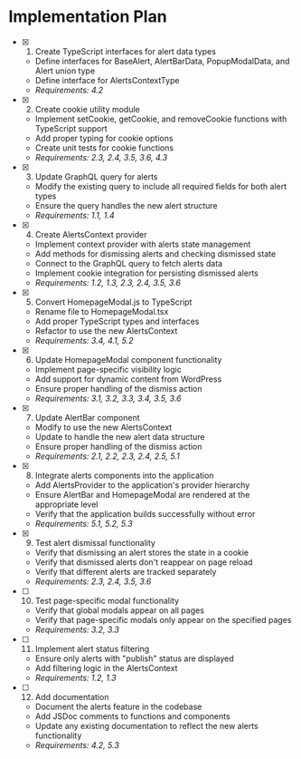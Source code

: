 # Implementation Plan

- [x] 1. Create TypeScript interfaces for alert data types

  - Define interfaces for BaseAlert, AlertBarData, PopupModalData, and Alert union type
  - Define interface for AlertsContextType
  - _Requirements: 4.2_

- [x] 2. Create cookie utility module

  - Implement setCookie, getCookie, and removeCookie functions with TypeScript support
  - Add proper typing for cookie options
  - Create unit tests for cookie functions
  - _Requirements: 2.3, 2.4, 3.5, 3.6, 4.3_

- [x] 3. Update GraphQL query for alerts

  - Modify the existing query to include all required fields for both alert types
  - Ensure the query handles the new alert structure
  - _Requirements: 1.1, 1.4_

- [x] 4. Create AlertsContext provider

  - Implement context provider with alerts state management
  - Add methods for dismissing alerts and checking dismissed state
  - Connect to the GraphQL query to fetch alerts data
  - Implement cookie integration for persisting dismissed alerts
  - _Requirements: 1.2, 1.3, 2.3, 2.4, 3.5, 3.6_

- [x] 5. Convert HomepageModal.js to TypeScript

  - Rename file to HomepageModal.tsx
  - Add proper TypeScript types and interfaces
  - Refactor to use the new AlertsContext
  - _Requirements: 3.4, 4.1, 5.2_

- [x] 6. Update HomepageModal component functionality

  - Implement page-specific visibility logic
  - Add support for dynamic content from WordPress
  - Ensure proper handling of the dismiss action
  - _Requirements: 3.1, 3.2, 3.3, 3.4, 3.5, 3.6_

- [x] 7. Update AlertBar component

  - Modify to use the new AlertsContext
  - Update to handle the new alert data structure
  - Ensure proper handling of the dismiss action
  - _Requirements: 2.1, 2.2, 2.3, 2.4, 2.5, 5.1_

- [x] 8. Integrate alerts components into the application

  - Add AlertsProvider to the application's provider hierarchy
  - Ensure AlertBar and HomepageModal are rendered at the appropriate level
  - Verify that the application builds successfully without error
  - _Requirements: 5.1, 5.2, 5.3_

- [x] 9. Test alert dismissal functionality

  - Verify that dismissing an alert stores the state in a cookie
  - Verify that dismissed alerts don't reappear on page reload
  - Verify that different alerts are tracked separately
  - _Requirements: 2.3, 2.4, 3.5, 3.6_

- [ ] 10. Test page-specific modal functionality

  - Verify that global modals appear on all pages
  - Verify that page-specific modals only appear on the specified pages
  - _Requirements: 3.2, 3.3_

- [ ] 11. Implement alert status filtering

  - Ensure only alerts with "publish" status are displayed
  - Add filtering logic in the AlertsContext
  - _Requirements: 1.2, 1.3_

- [ ] 12. Add documentation
  - Document the alerts feature in the codebase
  - Add JSDoc comments to functions and components
  - Update any existing documentation to reflect the new alerts functionality
  - _Requirements: 4.2, 5.3_
